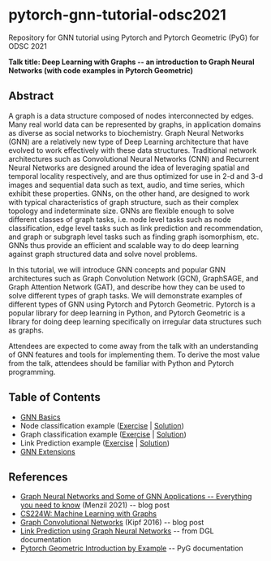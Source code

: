 # pytorch-gnn-tutorial-odsc2021

Repository for GNN tutorial using Pytorch and Pytorch Geometric (PyG) for ODSC 2021

**Talk title: Deep Learning with Graphs -- an introduction to Graph Neural Networks (with code examples in Pytorch Geometric)**

## Abstract

A graph is a data structure composed of nodes interconnected by edges. Many real world data can be represented by graphs, in application domains as diverse as social networks to  biochemistry. Graph Neural Networks (GNN) are a relatively new type of Deep Learning architecture that have evolved to work effectively with these data structures. Traditional network architectures such as Convolutional Neural Networks (CNN) and Recurrent Neural Networks are designed around the idea of leveraging spatial and temporal locality respectively, and are thus optimized for use in 2-d and 3-d images and sequential data such as text, audio, and time series, which exhibit these properties. GNNs, on the other hand, are designed to work with typical characteristics of graph structure, such as their complex topology and indeterminate size. GNNs are flexible enough to solve different classes of graph tasks, i.e. node level tasks such as node classification, edge level tasks such as link prediction and recommendation, and graph or subgraph level tasks such as finding graph isomorphism, etc. GNNs thus provide an efficient and scalable way to do deep learning against graph structured data and solve novel problems.

In this tutorial, we will introduce GNN concepts and popular GNN architectures such as Graph Convolution Network (GCN), GraphSAGE, and Graph Attention Network (GAT), and describe how they can be used to solve different types of graph tasks. We will demonstrate examples of different types of GNN using Pytorch and Pytorch Geometric. Pytorch is a popular library for deep learning in Python, and Pytorch Geometric is a library for doing deep learning specifically on irregular data structures such as graphs.

Attendees are expected to come away from the talk with an understanding of GNN features and tools for implementing them. To derive the most value from the talk, attendees should be familiar with Python and Pytorch programming.

## Table of Contents

* [GNN Basics](01-gnn-basics.md)
* Node classification example ([Exercise](02x-node-classification.ipynb) | [Solution](02-node-classification.ipynb))
* Graph classification example ([Exercise](03x-graph-classification.ipynb) | [Solution](03-graph-classification.ipynb))
* Link Prediction example ([Exercise](04x-link-prediction.ipynb) | [Solution](04-link-prediction.ipynb))
* [GNN Extensions](05-gnn-extensions.md)

## References

* [Graph Neural Networks and Some of GNN Applications -- Everything you need to know](https://neptune.ai/blog/graph-neural-network-and-some-of-gnn-applications) (Menzil 2021) -- blog post
* [CS224W: Machine Learning with Graphs](http://web.stanford.edu/class/cs224w/)
* [Graph Convolutional Networks](https://tkipf.github.io/graph-convolutional-networks/) (Kipf 2016) -- blog post
* [Link Prediction using Graph Neural Networks](https://docs.dgl.ai/tutorials/blitz/4_link_predict.html) -- from DGL documentation
* [Pytorch Geometric Introduction by Example](https://pytorch-geometric.readthedocs.io/en/latest/notes/introduction.html) -- PyG documentation
